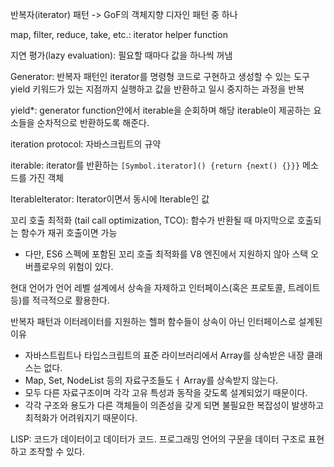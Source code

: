 반복자(iterator) 패턴 -> GoF의 객체지향 디자인 패턴 중 하나

map, filter, reduce, take, etc.: iterator helper function

지연 평가(lazy evaluation): 필요할 때마다 값을 하나씩 꺼냄

Generator: 반복자 패턴인 iterator를 명령형 코드로 구현하고 생성할 수 있는 도구
yield 키워드가 있는 지점까지 실행하고 값을 반환하고 일시 중지하는 과정을 반복

yield\*: generator function안에서 iterable을 순회하며 해당 iterable이 제공하는 요소들을 순차적으로 반환하도록 해준다.

iteration protocol: 자바스크립트의 규약

iterable: iterator를 반환하는 `[Symbol.iterator]() {return {next() {}}}` 메소드를 가진 객체

IterableIterator: Iterator이면서 동시에 Iterable인 값

꼬리 호출 최적화 (tail call optimization, TCO): 함수가 반환될 때 마지막으로 호출되는 함수가 재귀 호출이면 가능

- 다만, ES6 스펙에 포함된 꼬리 호출 최적화를 V8 엔진에서 지원하지 않아 스택 오버플로우의 위험이 있다.

현대 언어가 언어 레벨 설계에서 상속을 자제하고 인터페이스(혹은 프로토콜, 트레이트 등)를 적극적으로 활용한다.

반복자 패턴과 이터레이터를 지원하는 헬퍼 함수들이 상속이 아닌 인터페이스로 설계된 이유

- 자바스트립트나 타입스크립트의 표준 라이브러리에서 Array를 상속받은 내장 클래스는 없다.
- Map, Set, NodeList 등의 자료구조들도ㅓ Array를 상속받지 않는다.
- 모두 다른 자료구조이며 각각 고유 특성과 동작을 갖도록 설계되었기 때문이다.
- 각각 구조와 용도가 다른 객체들이 의존성을 갖게 되면 불필요한 복잡성이 발생하고 최적화가 어려워지기 때문이다.

LISP: 코드가 데이터이고 데이터가 코드. 프로그래밍 언어의 구문을 데이터 구조로 표현하고 조작할 수 있다.
